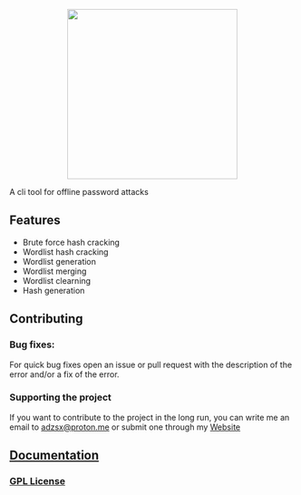 <p align="center">
  <img src=https://github.com/adzsx/XCrack/blob/main/img/xcrack-no-bg.png height=300px>
</p>
A cli tool for offline password attacks

## Features
- Brute force hash cracking
- Wordlist hash cracking
- Wordlist generation
- Wordlist merging
- Wordlist clearning
- Hash generation

## Contributing
### Bug fixes:
For quick bug fixes open an issue or pull request with the description of the error and/or a fix of the error.

### Supporting the project
If you want to contribute to the project in the long run, you can write me an email to adzsx@proton.me or submit one through my [Website](https://adzsx.github.io/#contact)


## [Documentation](https://adzsx.github.io/projects/xcrack/)


### [GPL License](https://choosealicense.com/licenses/gpl-3.0/)
